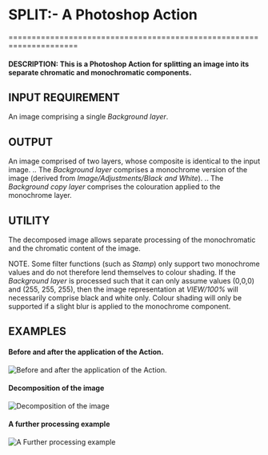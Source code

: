 # SPLIT:- A Photoshop Action
=====================================================================

#### DESCRIPTION: This is a Photoshop Action for splitting an image into its separate chromatic and monochromatic components.

## INPUT REQUIREMENT
An image comprising a single _Background layer_.

## OUTPUT
An image comprised of two layers, whose composite is identical to the input image.
	.. The _Background layer_ comprises a monochrome version of the image (derived from _Image/Adjustments/Black and White_).
      .. The _Background copy layer_ comprises the colouration applied to the monochrome layer.

## UTILITY 
The decomposed image allows separate processing of the monochromatic and the chromatic content of the image.

NOTE. Some filter functions (such as _Stamp_) only support two monochrome values and do not therefore lend themselves to colour shading.  If the _Background layer_ is processed such that it can only assume values (0,0,0) and (255, 255, 255), then the image representation at _VIEW/100%_ will necessarily comprise black and white only. Colour shading will only be supported if a slight blur is applied to the monochrome component. 

## EXAMPLES

#### Before and after the application of the Action.
 
![Before and after the application of the Action.](/../main/Split/Support%20Material/Split%20Processing.jpg)

#### Decomposition of the image

![Decomposition of the image](/../main/Split/Support%20Material/Split%20Processing2.jpg)

#### A further processing example

![A Further processing example](/../main/Split/Support%20Material/Split%20Example.jpg)


